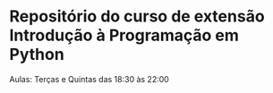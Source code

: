 # Repositório do curso de extensão Introdução à Programação em Python

Aulas: Terças e Quintas das 18:30 às 22:00